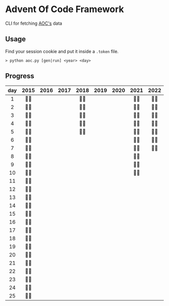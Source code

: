 # Advent Of Code Framework

CLI for fetching [AOC's](https://adventofcode.com/about) data

## Usage

Find your session cookie and put it inside a `.token` file.

```
> python aoc.py [gen|run] <year> <day>
```

## Progress

| day | 2015 | 2016 | 2017 | 2018 | 2019 | 2020 | 2021 | 2022 |
| :-: | :--: | :--: | :--: | :--: | :--: | :--: | :--: | :--: |
|  1  | 🌟🌟 |      |      | 🌟🌟 |      |      | 🌟🌟 | 🌟🌟 |
|  2  | 🌟🌟 |      |      | 🌟🌟 |      |      | 🌟🌟 | 🌟🌟 |
|  3  | 🌟🌟 |      |      | 🌟🌟 |      |      | 🌟🌟 | 🌟🌟 |
|  4  | 🌟🌟 |      |      | 🌟🌟 |      |      | 🌟🌟 | 🌟🌟 |
|  5  | 🌟🌟 |      |      | 🌟🌟 |      |      | 🌟🌟 | 🌟🌟 |
|  6  | 🌟🌟 |      |      |      |      |      | 🌟🌟 | 🌟🌟 |
|  7  | 🌟🌟 |      |      |      |      |      | 🌟🌟 | 🌟🌟 |
|  8  | 🌟🌟 |      |      |      |      |      | 🌟🌟 |      |
|  9  | 🌟🌟 |      |      |      |      |      | 🌟🌟 |      |
| 10  | 🌟🌟 |      |      |      |      |      | 🌟🌟 |      |
| 11  | 🌟🌟 |      |      |      |      |      |      |      |
| 12  | 🌟🌟 |      |      |      |      |      |      |      |
| 13  | 🌟🌟 |      |      |      |      |      |      |      |
| 14  | 🌟🌟 |      |      |      |      |      |      |      |
| 15  | 🌟🌟 |      |      |      |      |      |      |      |
| 16  | 🌟🌟 |      |      |      |      |      |      |      |
| 17  | 🌟🌟 |      |      |      |      |      |      |      |
| 18  | 🌟🌟 |      |      |      |      |      |      |      |
| 19  | 🌟🌟 |      |      |      |      |      |      |      |
| 20  | 🌟🌟 |      |      |      |      |      |      |      |
| 21  | 🌟🌟 |      |      |      |      |      |      |      |
| 22  | 🌟🌟 |      |      |      |      |      |      |      |
| 23  | 🌟🌟 |      |      |      |      |      |      |      |
| 24  | 🌟🌟 |      |      |      |      |      |      |      |
| 25  | 🌟🌟 |      |      |      |      |      |      |      |
